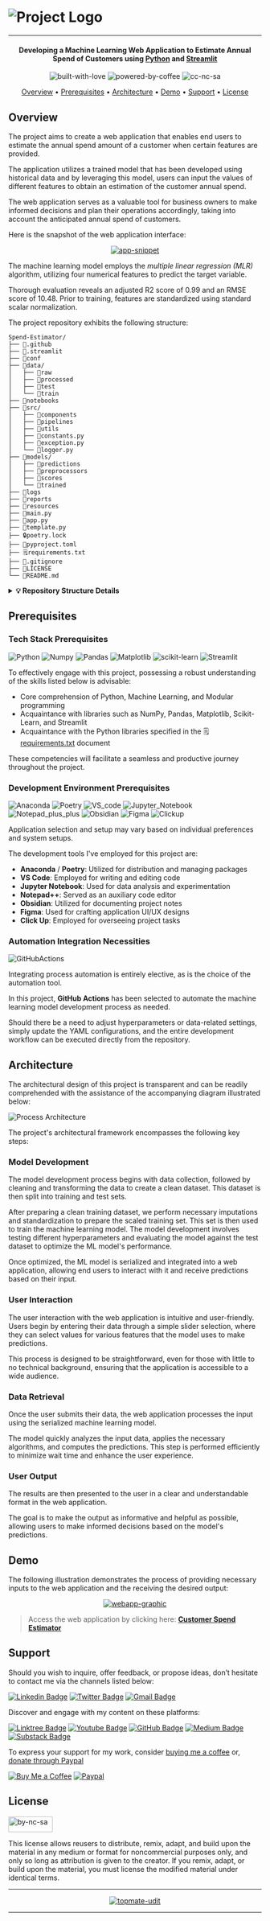 
# ![Project Logo][project_logo]

---

<h4 align="center"> Developing a Machine Learning Web Application to Estimate Annual Spend of Customers using <a href="https://www.python.org/" target="_blank">Python</a> and <a href="https://streamlit.io/" target="_blank">Streamlit</a></h4>

<p align='center'>
<img src="https://forthebadge.com/images/badges/built-with-love.svg" alt="built-with-love" border="0">
<img src="https://forthebadge.com/images/badges/powered-by-coffee.svg" alt="powered-by-coffee" border="0">
<img src="https://forthebadge.com/images/badges/cc-nc-sa.svg" alt="cc-nc-sa" border="0">
</p>


<p align="center">
  <a href="#overview">Overview</a> •
  <a href="#prerequisites">Prerequisites</a> •
  <a href="#architecture">Architecture</a> •
  <a href="#demo">Demo</a> •
  <a href="#support">Support</a> •
  <a href="#license">License</a>
</p>


## Overview

The project aims to create a web application that enables end users to estimate the annual spend amount of a customer when certain features are provided.

The application utilizes a trained model that has been developed using historical data and by leveraging this model, users can input the values of different features to obtain an estimation of the customer annual spend.

The web application serves as a valuable tool for business owners to make informed decisions and plan their operations accordingly, taking into account the anticipated annual spend of customers.

Here is the snapshot of the web application interface:

<p align='center'>
  <a href="">
    <img src="./resources/readme_images/app_interface.png" alt="app-snippet" style="0">
  </a>
</p>

The machine learning model employs the *multiple linear regression (MLR)* algorithm, utilizing four numerical features to predict the target variable.

Thorough evaluation reveals an adjusted R2 score of $0.99$ and an RMSE score of $10.48$. Prior to training, features are standardized using standard scalar normalization.

The project repository exhibits the following structure:

```
Spend-Estimator/
├── 📁.github
├── 📁.streamlit
├── 📁conf
├── 📁data/
│   ├── 📁raw
│   ├── 📁processed
│   ├── 📁test
│   └── 📁train 
├── 📁notebooks
├── 📁src/
│   ├── 📁components
│   ├── 📁pipelines
│   ├── 📁utils
│   ├── 🐍constants.py
│   ├── 🐍exception.py
│   └── 🐍logger.py
├── 📁models/
│   ├── 📁predictions
│   ├── 📁preprocessors
│   ├── 📁scores
│   └── 📁trained
├── 📁logs
├── 📁reports
├── 📁resources
├── 🐍main.py
├── 🐍app.py
├── 🐍template.py
├── 🔒poetry.lock
├── 📇pyproject.toml
├── 🗒️requirements.txt
├── 📜.gitignore
├── 🔑LICENSE
└── 📝README.md
```
<details>
<summary>
   <strong>💡 Repository Structure Details</strong>
</summary>
<br>

To help you navigate through the project, here’s a concise guide to the repository’s structure, detailing what each directory contains and its purpose within the project:

- **`📁.github`** - Contains GitHub-related configuration files like workflows for CI/CD.
- **`📁.streamlit`** - Holds Streamlit-specific configuration files for web app settings.
- **`📁conf`** - Configuration files and schema for the project.
- **`📁data/`**
  - **`📁raw`** - Original, unmodified data files.
  - **`📁processed`** - Data that has been cleaned and transformed for analysis.
  - **`📁test`** - Data sets used for testing the model's performance.
  - **`📁train`** - Data sets used for training the machine learning models.
- **`📁notebooks`** - Jupyter notebooks for exploratory data analysis and model experimentation.
- **`📁src/`**
  - **`📁components`** - Modular components used across the project.
  - **`📁pipelines`** - Data processing and machine learning pipelines.
  - **`📁utils`** - Utility scripts for common tasks throughout the project.
  - **`🐍constants.py`** - Central file for constants used in the project.
  - **`🐍exception.py`** - Custom exception classes for error handling.
  - **`🐍logger.py`** - Logging configuration and setup.
- **`📁models/`**
  - **`📁predictions`** - Output predictions from the model.
  - **`📁preprocessors`** - Scripts for data preprocessing steps.
  - **`📁scores`** - Model evaluation metrics and scoring information.
  - **`📁trained`** - Serialized versions of trained models.
- **`📁logs`** - Contains auto-generated logs for event and error tracking, not included in Git.
- **`📁reports`** - Generated analysis reports and insights.
- **`📁resources`** - Additional resources like images or documents used in the project
- **`🐍main.py`** - Script to orchestrates the project's workflow. It sequentially executes the pipeline scripts
- **`🐍app.py`** - The Streamlit web application entry point.
- **`🐍template.py`** - Template script for standardizing code structure.
- **`🔒poetry.lock`** - Lock file for Poetry to ensure reproducible builds.
- **`📇pyproject.toml`** - Poetry configuration file for package management.
- **`🗒️requirements.txt`** - List of Python package requirements.
- **`📜.gitignore`** - Specifies intentionally untracked files to ignore.
- **`🔑LICENSE`** - The license file for the project.
- **`📝README.md`** - The introductory documentation for the project.

</details>

## Prerequisites

### Tech Stack Prerequisites
![Python] ![Numpy] ![Pandas] ![Matplotlib] ![scikit-learn] ![Streamlit]

To effectively engage with this project, possessing a robust understanding of the skills listed below is advisable:

- Core comprehension of Python, Machine Learning, and Modular programming
- Acquaintance with libraries such as NumPy, Pandas, Matplotlib, Scikit-Learn, and Streamlit
- Acquaintance with the Python libraries specified in the 🗒️[requirements.txt][requirements] document

These competencies will facilitate a seamless and productive journey throughout the project.

### Development Environment Prerequisites
![Anaconda] ![Poetry] ![VS_code] ![Jupyter_Notebook] ![Notepad_plus_plus] ![Obsidian] ![Figma] ![Clickup]

Application selection and setup may vary based on individual preferences and system setups.

The development tools I've employed for this project are:
- **Anaconda** / **Poetry**: Utilized for distribution and managing packages
- **VS Code**: Employed for writing and editing code
- **Jupyter Notebook**: Used for data analysis and experimentation
- **Notepad++**: Served as an auxiliary code editor
- **Obsidian**: Utilized for documenting project notes
- **Figma**: Used for crafting application UI/UX designs
- **Click Up**: Employed for overseeing project tasks

### Automation Integration Necessities
![GitHubActions]

Integrating process automation is entirely elective, as is the choice of the automation tool.

In this project, **GitHub Actions** has been selected to automate the machine learning model development process as needed.

Should there be a need to adjust hyperparameters or data-related settings, simply update the YAML configurations, and the entire development workflow can be executed directly from the repository.


## Architecture

The architectural design of this project is transparent and can be readily comprehended with the assistance of the accompanying diagram illustrated below:

![Process Architecture][process_workflow]

The project's architectural framework encompasses the following key steps:

### Model Development
The model development process begins with data collection, followed by cleaning and transforming the data to create a clean dataset. This dataset is then split into training and test sets.

After preparing a clean training dataset, we perform necessary imputations and standardization to prepare the scaled training set. This set is then used to train the machine learning model. The model development involves testing different hyperparameters and evaluating the model against the test dataset to optimize the ML model's performance.

Once optimized, the ML model is serialized and integrated into a web application, allowing end users to interact with it and receive predictions based on their input.


### User Interaction

The user interaction with the web application is intuitive and user-friendly. Users begin by entering their data through a simple slider selection, where they can select values for various features that the model uses to make predictions.

This process is designed to be straightforward, even for those with little to no technical background, ensuring that the application is accessible to a wide audience.

### Data Retrieval

Once the user submits their data, the web application processes the input using the serialized machine learning model. 

The model quickly analyzes the input data, applies the necessary algorithms, and computes the predictions. This step is performed efficiently to minimize wait time and enhance the user experience.

### User Output

The results are then presented to the user in a clear and understandable format in the web application.

The goal is to make the output as informative and helpful as possible, allowing users to make informed decisions based on the model's predictions.

## Demo

The following illustration demonstrates the process of providing necessary inputs to the web application and the receiving the desired output:

<p align='center'>
  <a href="https://link_to_webapp.streamlit.app/">
    <img src="./resources/readme_images/app_demo.gif" alt="webapp-graphic" style="0">
  </a>
</p>

> Access the web application by clicking here: **[Customer Spend Estimator][webapp_link]**



## Support

Should you wish to inquire, offer feedback, or propose ideas, don’t hesitate to contact me via the channels listed below:

[![Linkedin Badge][linkedinbadge]][linkedin] [![Twitter Badge][twitterbadge]][twitter] [![Gmail Badge][gmailbadge]][gmail]

Discover and engage with my content on these platforms:

[![Linktree Badge][linktreebadge]][linktree] [![Youtube Badge][youtubebadge]][youtube] [![GitHub Badge][githubbadge]][github] [![Medium Badge][mediumbadge]][medium]  [![Substack Badge][substackbadge]][substack] 

To express your support for my work, consider [buying me a coffee][buymeacoffee] or, [donate through Paypal][paypal]

[![Buy Me a Coffee][buymeacoffeebadge]][buymeacoffee] [![Paypal][paypalbadge]][paypal]

## License

<a href = 'https://creativecommons.org/licenses/by-nc-sa/4.0/' target="_blank">
    <img src="https://i.ibb.co/mvmWGkm/by-nc-sa.png" alt="by-nc-sa" border="0" width="88" height="31">
</a>

This license allows reusers to distribute, remix, adapt, and build upon the material in any medium or format for noncommercial purposes only, and only so long as attribution is given to the creator. If you remix, adapt, or build upon the material, you must license the modified material under identical terms.

---
<p align='center'>
  <a href="https://topmate.io/quantumudit">
    <img src="https://github.com/quantumudit/Spend-Estimator/assets/54057814/8e5485b9-4777-487b-9677-9d531cef0169" alt="topmate-udit" style="0">
  </a>
</p>

---

<!-- Image Links -->

[project_logo]: ./resources/readme_images/project_cover_image.png
[process_workflow]: ./resources/readme_images/process_workflow.png

<!-- External Links -->

[webapp_link]: https://spend-estimator.streamlit.app/
[requirements]: ./requirements.txt

<!-- Project Specific Links -->

[app]: ./app.py
[main]: ./main.py 

<!-- Profile Links -->

[linkedin]: https://www.linkedin.com/in/quantumudit/
[twitter]: https://twitter.com/quantumudit
[medium]: https://medium.com/@quantumudit
[linktree]: https://linktr.ee/quantumudit
[youtube]: https://www.youtube.com/@quantumudit
[github]: https://github.com/quantumudit/
[substack]: https://substack.com/
[gmail]: quantumudit@gmail.com

<!-- Payment Profile Links -->
[buymeacoffee]: https://www.buymeacoffee.com/quantumudit
[paypal]: https://paypal.me/quantumudit


<!-- Shields Profile Links -->

[linkedinbadge]: https://img.shields.io/badge/-uditkumarchatterjee-0e76a8?style=flat&labelColor=0e76a8&logo=linkedin&logoColor=white
[twitterbadge]: https://img.shields.io/badge/-quantumudit-000000?style=flat&labelColor=000000&logo=x&logoColor=white
[gmailbadge]: https://img.shields.io/badge/quantumudit@gmail.com-D14836?style=flat&logo=gmail&logoColor=white
[mediumbadge]: https://img.shields.io/badge/Medium-02b875?style=for-the-badge&logo=medium&logoColor=white
[linktreebadge]:https://img.shields.io/badge/Linktree-1de9b6?style=for-the-badge&logo=linktree&logoColor=white
[youtubebadge]: https://img.shields.io/badge/YouTube-%23FF0000.svg?style=for-the-badge&logo=YouTube&logoColor=white
[substackbadge]: https://img.shields.io/badge/Substack-%23006f5c.svg?style=for-the-badge&logo=substack&logoColor=FF6719
[githubbadge]: https://img.shields.io/badge/github-%23121011.svg?style=for-the-badge&logo=github&logoColor=white

<!-- Shields Payment Links -->

[buymeacoffeebadge]: https://img.shields.io/badge/Buy%20Me%20a%20Coffee-ffdd00?style=for-the-badge&logo=buy-me-a-coffee&logoColor=black
[paypalbadge]: https://img.shields.io/badge/PayPal-00457C?style=for-the-badge&logo=paypal&logoColor=white
[phonepebadge]: https://img.shields.io/badge/Phonepe-54039A?style=for-the-badge&logo=phonepe&logoColor=white
[amazonpaybadge]: https://img.shields.io/badge/AmazonPay-ff9900.svg?style=for-the-badge&logo=Amazon-Pay&logoColor=white
[googlepaybadge]: https://img.shields.io/badge/GooglePay-%233780F1.svg?style=for-the-badge&logo=Google-Pay&logoColor=white

<!-- Shields Tech stack Links -->

[Python]: https://img.shields.io/badge/python-3670A0?style=for-the-badge&logo=python&logoColor=ffdd54
[Jupyter_Notebook]: https://img.shields.io/badge/jupyter-%23FA0F00.svg?style=for-the-badge&logo=jupyter&logoColor=white
[VS_code]: https://img.shields.io/badge/Visual%20Studio%20Code-0078d7.svg?style=for-the-badge&logo=visual-studio-code&logoColor=white
[R]: https://img.shields.io/badge/r-%23276DC3.svg?style=for-the-badge&logo=r&logoColor=white
[RStudio]: https://img.shields.io/badge/RStudio-4285F4?style=for-the-badge&logo=rstudio&logoColor=white
[Notepad_plus_plus]: https://img.shields.io/badge/Notepad++-90E59A.svg?style=for-the-badge&logo=notepad%2b%2b&logoColor=black
[Figma]: https://img.shields.io/badge/figma-%23F24E1E.svg?style=for-the-badge&logo=figma&logoColor=white
[PowerBI]: https://img.shields.io/badge/power_bi-F2C811?style=for-the-badge&logo=powerbi&logoColor=black
[Obsidian]: https://img.shields.io/badge/Obsidian-%23483699.svg?style=for-the-badge&logo=obsidian&logoColor=white
[Trello]: https://img.shields.io/badge/Trello-%23026AA7.svg?style=for-the-badge&logo=Trello&logoColor=white
[NumPy]: https://img.shields.io/badge/numpy-%23013243.svg?style=for-the-badge&logo=numpy&logoColor=white
[Pandas]: https://img.shields.io/badge/pandas-%23150458.svg?style=for-the-badge&logo=pandas&logoColor=white
[Matplotlib]: https://img.shields.io/badge/Matplotlib-%23ffffff.svg?style=for-the-badge&logo=Matplotlib&logoColor=black
[mlflow]: https://img.shields.io/badge/mlflow-%23d9ead3.svg?style=for-the-badge&logo=numpy&logoColor=blue
[scikit-learn]: https://img.shields.io/badge/scikit--learn-%23F7931E.svg?style=for-the-badge&logo=scikit-learn&logoColor=white
[SciPy]: https://img.shields.io/badge/SciPy-%230C55A5.svg?style=for-the-badge&logo=scipy&logoColor=%white
[TensorFlow]: https://img.shields.io/badge/TensorFlow-%23FF6F00.svg?style=for-the-badge&logo=TensorFlow&logoColor=white
[Keras]: https://img.shields.io/badge/Keras-%23D00000.svg?style=for-the-badge&logo=Keras&logoColor=white
[PyTorch]: https://img.shields.io/badge/PyTorch-%23EE4C2C.svg?style=for-the-badge&logo=PyTorch&logoColor=white
[Plotly]: https://img.shields.io/badge/Plotly-%233F4F75.svg?style=for-the-badge&logo=plotly&logoColor=white
[Streamlit]: https://img.shields.io/badge/Streamlit-ff4b4b?style=for-the-badge&labelColor=ff4b4b&logo=streamlit&logoColor=white
[GitHubActions]: https://img.shields.io/badge/github%20actions-%232671E5.svg?style=for-the-badge&logo=githubactions&logoColor=white
[MicrosoftSQLServer]: https://img.shields.io/badge/Microsoft%20SQL%20Server-CC2927?style=for-the-badge&logo=microsoft%20sql%20server&logoColor=white
[Postgres]: https://img.shields.io/badge/postgres-%23316192.svg?style=for-the-badge&logo=postgresql&logoColor=white
[SQLite]: https://img.shields.io/badge/sqlite-%2307405e.svg?style=for-the-badge&logo=sqlite&logoColor=white
[Kaggle]: https://img.shields.io/badge/Kaggle-035a7d?style=for-the-badge&logo=kaggle&logoColor=white
[Anaconda]: https://img.shields.io/badge/Anaconda-%2344A833.svg?style=for-the-badge&logo=anaconda&logoColor=white
[FastAPI]: https://img.shields.io/badge/FastAPI-005571?style=for-the-badge&logo=fastapi
[Tidyverse]: https://img.shields.io/badge/-Tidyverse-1A162D?style=for-the-badge&labelColor=1A162D&logo=tidyverse&logoColor=white
[Poetry]: https://img.shields.io/badge/-Poetry-60A5FA?style=for-the-badge&labelColor=60A5FA&logo=poetry&logoColor=white
[Clickup]: https://img.shields.io/badge/-Click%20Up-7B68EE?style=for-the-badge&labelColor=7B68EE&logo=clickup&logoColor=white
